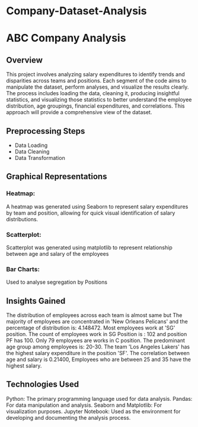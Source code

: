 # Company-Dataset-Analysis
# ABC Company Analysis  

## Overview 
This project involves analyzing salary expenditures to identify trends and disparities across teams and positions.
Each segment of the code aims to manipulate the dataset, perform analyses, and visualize the results clearly. The process includes loading the data, cleaning it, producing insightful statistics, and visualizing those statistics to better understand the employee distribution, age groupings, financial expenditures, and correlations. This approach will provide a comprehensive view of the dataset.
## Preprocessing Steps  
- Data Loading
- Data Cleaning
- Data Transformation
## Graphical Representations
### Heatmap:

A heatmap was generated using Seaborn to represent salary expenditures by team and position, allowing for quick visual identification of salary distributions.

### Scatterplot: 

Scatterplot was generated using matplotlib to represent relationship between age and salary of the employees

### Bar Charts: 

Used to analyse segregation by Positions
## Insights Gained
The distribution of employees across each team is almost same but The majority of employees are concentrated in 'New Orleans Pelicans' and the percentage of distribution is: 4.148472.
Most employees work at 'SG' position. The count of employees work in SG Position is : 102 and  position PF has 100. Only 79 employees are works in C position.
The predominant age group among employees is: 20-30.
The team 'Los Angeles Lakers' has the highest salary expenditure in the position 'SF'.
The correlation between age and salary is 0.21400, Employees who are between 25 and 35 have the highest salary.  

## Technologies Used

Python: The primary programming language used for data analysis.
Pandas: For data manipulation and analysis.
Seaborn and Matplotlib: For visualization purposes.
Jupyter Notebook: Used as the environment for developing and documenting the analysis process.

